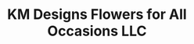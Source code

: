 ---
title: "KM Designs Flowers for All Occasions LLC"
url: /middletown/km-designs-flowers-for-all-occasions-llc/
shop: Blumen
---